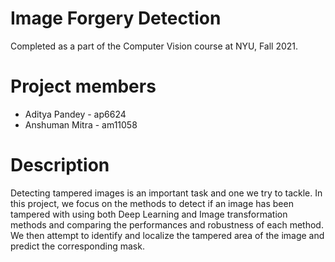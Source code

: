 # Image Forgery Detection
Completed as a part of the Computer Vision course at NYU, Fall 2021.

# Project members
- Aditya Pandey - ap6624
- Anshuman Mitra - am11058

# Description
Detecting tampered images is an important task and one we try to tackle. In this project, we focus on the methods to detect if an image has been tampered with using both Deep Learning and Image transformation methods and comparing the performances and robustness of each method. We then attempt to identify and localize the tampered area of the image and predict the corresponding mask.
